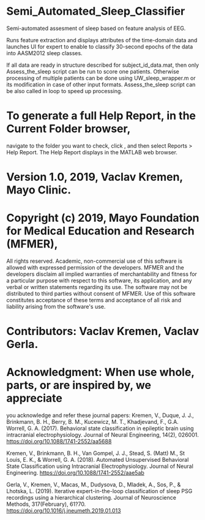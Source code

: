 # Semi_Automated_Sleep_Classifier

Semi-automated assesment of sleep based on feature analysis of EEG. 

Runs feature extraction and displays attributes of the time-domain data and launches UI for expert to enable to classify 30-second epochs of the data into AASM2012 sleep classes. 

If all data are ready in structure described for subject_id_data.mat, then only Assess_the_sleep script can be run to score one patients. Otherwise processing of multiple patients can be done using UW_sleep_wrapper.m or its modification in case of other input formats. Assess_the_sleep script can be also called in loop to speed up processing. 

# To generate a full Help Report, in the Current Folder browser, 
 navigate to the folder you want to check, click , and then select Reports > Help Report. 
 The Help Report displays in the MATLAB web browser.

# Version 1.0, 2019, Vaclav Kremen, Mayo Clinic.

# Copyright (c) 2019, Mayo Foundation for Medical Education and Research (MFMER), 
 All rights reserved. Academic, non-commercial use of this software is allowed with 
 expressed permission of the developers. MFMER and the developers disclaim all implied 
 warranties of merchantability and fitness for a particular purpose with respect to this software, 
 its application, and any verbal or written statements regarding its use. 
 The software may not be distributed to third parties without consent of MFMER. 
 Use of this software constitutes acceptance of these terms and acceptance of all risk 
 and liability arising from the software's use.

# Contributors: Vaclav Kremen, Vaclav Gerla.

# Acknowledgment: When use whole, parts, or are inspired by, we appreciate 
 you acknowledge and refer these journal papers:
 Kremen, V., Duque, J. J., Brinkmann, B. H., Berry, B. M., Kucewicz, M. T., 
 Khadjevand, F., G.A. Worrell, G. A. (2017). Behavioral state classification in 
 epileptic brain using intracranial electrophysiology. Journal of Neural 
 Engineering, 14(2), 026001. https://doi.org/10.1088/1741-2552/aa5688

 Kremen, V., Brinkmann, B. H., Van Gompel, J. J., Stead, S. (Matt) M.,
 St Louis, E. K., & Worrell, G. A. (2018). Automated Unsupervised Behavioral
 State Classification using Intracranial Electrophysiology. 
 Journal of Neural Engineering. https://doi.org/10.1088/1741-2552/aae5ab

 Gerla, V., Kremen, V., Macas, M., Dudysova, D., Mladek, A., Sos, P., & Lhotska, L. (2019). 
 Iterative expert-in-the-loop classification of sleep PSG recordings using a 
 hierarchical clustering. Journal of Neuroscience Methods, 317(February), 
 61?70. https://doi.org/10.1016/j.jneumeth.2019.01.013
